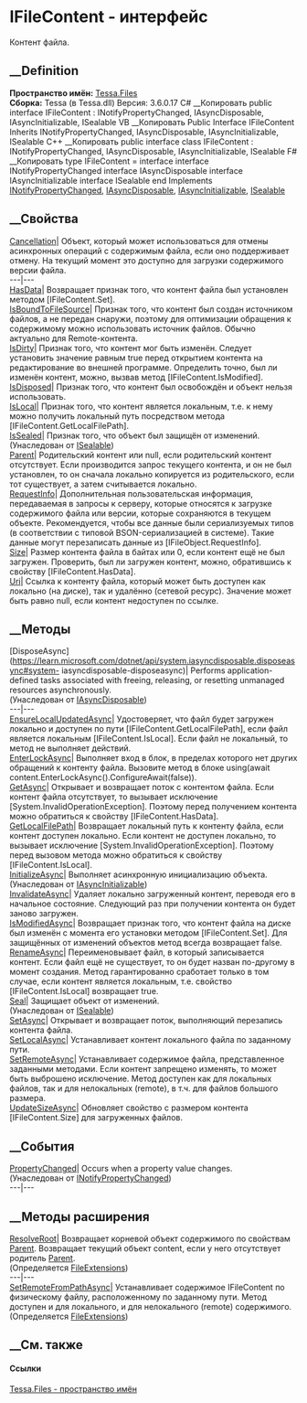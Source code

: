 # IFileContent - интерфейс
Контент файла.
## __Definition
 **Пространство имён:** [Tessa.Files](N_Tessa_Files.htm)  
 **Сборка:** Tessa (в Tessa.dll) Версия: 3.6.0.17
C# __Копировать
     public interface IFileContent : INotifyPropertyChanged, 
    	IAsyncDisposable, IAsyncInitializable, ISealable
VB __Копировать
     Public Interface IFileContent
    	Inherits INotifyPropertyChanged, IAsyncDisposable, IAsyncInitializable, ISealable
C++ __Копировать
     public interface class IFileContent : INotifyPropertyChanged, 
    	IAsyncDisposable, IAsyncInitializable, ISealable
F# __Копировать
     type IFileContent = 
        interface
            interface INotifyPropertyChanged
            interface IAsyncDisposable
            interface IAsyncInitializable
            interface ISealable
        end
Implements
    [INotifyPropertyChanged](https://learn.microsoft.com/dotnet/api/system.componentmodel.inotifypropertychanged), [IAsyncDisposable](https://learn.microsoft.com/dotnet/api/system.iasyncdisposable), [IAsyncInitializable](T_Tessa_Platform_IAsyncInitializable.htm), [ISealable](T_Tessa_Platform_ISealable.htm)
##  __Свойства
[Cancellation](P_Tessa_Files_IFileContent_Cancellation.htm)|  Объект, который
может использоваться для отмены асинхронных операций с содержимым файла, если
оно поддерживает отмену. На текущий момент это доступно для загрузки
содержимого версии файла.  
---|---  
[HasData](P_Tessa_Files_IFileContent_HasData.htm)|  Возвращает признак того,
что контент файла был установлен методом [IFileContent.Set].  
[IsBoundToFileSource](P_Tessa_Files_IFileContent_IsBoundToFileSource.htm)|
Признак того, что контент был создан источником файлов, а не передан снаружи,
поэтому для оптимизации обращения к содержимому можно использовать источник
файлов. Обычно актуально для Remote-контента.  
[IsDirty](P_Tessa_Files_IFileContent_IsDirty.htm)|  Признак того, что контент
мог быть изменён. Следует установить значение равным true перед открытием
контента на редактирование во внешней программе. Определить точно, был ли
изменён контент, можно, вызвав метод [IFileContent.IsModified].  
[IsDisposed](P_Tessa_Files_IFileContent_IsDisposed.htm)| Признак того, что
контент был освобождён и объект нельзя использовать.  
[IsLocal](P_Tessa_Files_IFileContent_IsLocal.htm)|  Признак того, что контент
является локальным, т.е. к нему можно получить локальный путь посредством
метода [IFileContent.GetLocalFilePath].  
[IsSealed](P_Tessa_Platform_ISealable_IsSealed.htm)| Признак того, что объект
был защищён от изменений.  
(Унаследован от [ISealable](T_Tessa_Platform_ISealable.htm))  
[Parent](P_Tessa_Files_IFileContent_Parent.htm)|  Родительский контент или
null, если родительский контент отсутствует. Если производится запрос текущего
контента, и он не был установлен, то он сначала локально копируется из
родительского, если тот существует, а затем считывается локально.  
[RequestInfo](P_Tessa_Files_IFileContent_RequestInfo.htm)|  Дополнительная
пользовательская информация, передаваемая в запросы к серверу, которые
относятся к загрузке содержимого файла или версии, которые сохраняются в
текущем объекте. Рекомендуется, чтобы все данные были сериализуемых типов (в
соответствии с типовой BSON-сериализацией в системе). Такие данные могут
перезаписать данные из [IFileObject.RequestInfo].  
[Size](P_Tessa_Files_IFileContent_Size.htm)|  Размер контента файла в байтах
или 0, если контент ещё не был загружен. Проверить, был ли загружен контент,
можно, обратившись к свойству [IFileContent.HasData].  
[Uri](P_Tessa_Files_IFileContent_Uri.htm)|  Ссылка к контенту файла, который
может быть доступен как локально (на диске), так и удалённо (сетевой ресурс).
Значение может быть равно null, если контент недоступен по ссылке.  
## __Методы
[DisposeAsync](https://learn.microsoft.com/dotnet/api/system.iasyncdisposable.disposeasync#system-
iasyncdisposable-disposeasync)| Performs application-defined tasks associated
with freeing, releasing, or resetting unmanaged resources asynchronously.  
(Унаследован от
[IAsyncDisposable](https://learn.microsoft.com/dotnet/api/system.iasyncdisposable))  
---|---  
[EnsureLocalUpdatedAsync](M_Tessa_Files_IFileContent_EnsureLocalUpdatedAsync.htm)|
Удостоверяет, что файл будет загружен локально и доступен по пути
[IFileContent.GetLocalFilePath], если файл является локальным
[IFileContent.IsLocal]. Если файл не локальный, то метод не выполняет
действий.  
[EnterLockAsync](M_Tessa_Files_IFileContent_EnterLockAsync.htm)|  Выполняет
вход в блок, в пределах которого нет других обращений к контенту файла.
Вызовите метод в блоке using(await
content.EnterLockAsync().ConfigureAwait(false)).  
[GetAsync](M_Tessa_Files_IFileContent_GetAsync.htm)|  Открывает и возвращает
поток с контентом файла. Если контент файла отсутствует, то вызывает
исключение [System.InvalidOperationException]. Поэтому перед получением
контента можно обратиться к свойству [IFileContent.HasData].  
[GetLocalFilePath](M_Tessa_Files_IFileContent_GetLocalFilePath.htm)|
Возвращает локальный путь к контенту файла, если контент доступен локально.
Если контент не доступен локально, то вызывает исключение
[System.InvalidOperationException]. Поэтому перед вызовом метода можно
обратиться к свойству [IFileContent.IsLocal].  
[InitializeAsync](M_Tessa_Platform_IAsyncInitializable_InitializeAsync.htm)|
Выполняет асинхронную инициализацию объекта.  
(Унаследован от
[IAsyncInitializable](T_Tessa_Platform_IAsyncInitializable.htm))  
[InvalidateAsync](M_Tessa_Files_IFileContent_InvalidateAsync.htm)|  Удаляет
локально загруженный контент, переводя его в начальное состояние. Следующий
раз при получении контента он будет заново загружен.  
[IsModifiedAsync](M_Tessa_Files_IFileContent_IsModifiedAsync.htm)|  Возвращает
признак того, что контент файла на диске был изменён с момента его установки
методом [IFileContent.Set]. Для защищённых от изменений объектов метод всегда
возвращает false.  
[RenameAsync](M_Tessa_Files_IFileContent_RenameAsync.htm)|  Переименовывает
файл, в который записывается контент. Если файл ещё не существует, то он будет
назван по-другому в момент создания. Метод гарантированно сработает только в
том случае, если контент является локальным, т.е. свойство
[IFileContent.IsLocal] возвращает true.  
[Seal](M_Tessa_Platform_ISealable_Seal.htm)| Защищает объект от изменений.  
(Унаследован от [ISealable](T_Tessa_Platform_ISealable.htm))  
[SetAsync](M_Tessa_Files_IFileContent_SetAsync.htm)| Открывает и возвращает
поток, выполняющий перезапись контента файла.  
[SetLocalAsync](M_Tessa_Files_IFileContent_SetLocalAsync.htm)| Устанавливает
контент локального файла по заданному пути.  
[SetRemoteAsync](M_Tessa_Files_IFileContent_SetRemoteAsync.htm)|
Устанавливает содержимое файла, представленное заданными методами. Если
контент запрещено изменять, то может быть выброшено исключение. Метод доступен
как для локальных файлов, так и для нелокальных (remote), в т.ч. для файлов
большого размера.  
[UpdateSizeAsync](M_Tessa_Files_IFileContent_UpdateSizeAsync.htm)|  Обновляет
свойство с размером контента [IFileContent.Size] для загруженных файлов.  
## __События
[PropertyChanged](https://learn.microsoft.com/dotnet/api/system.componentmodel.inotifypropertychanged.propertychanged)|
Occurs when a property value changes.  
(Унаследован от
[INotifyPropertyChanged](https://learn.microsoft.com/dotnet/api/system.componentmodel.inotifypropertychanged))  
---|---  
##  __Методы расширения
[ResolveRoot](M_Tessa_Files_FileExtensions_ResolveRoot.htm)|  Возвращает
корневой объект содержимого по свойствам
[Parent](P_Tessa_Files_IFileContent_Parent.htm). Возвращает текущий объект
content, если у него отсутствует родитель
[Parent](P_Tessa_Files_IFileContent_Parent.htm).  
(Определяется [FileExtensions](T_Tessa_Files_FileExtensions.htm))  
---|---  
[SetRemoteFromPathAsync](M_Tessa_Files_FileExtensions_SetRemoteFromPathAsync.htm)|
Устанавливает содержимое IFileContent по физическому файлу, расположенному по
заданному пути. Метод доступен и для локального, и для нелокального (remote)
содержимого.  
(Определяется [FileExtensions](T_Tessa_Files_FileExtensions.htm))  
##  __См. также
#### Ссылки
[Tessa.Files - пространство имён](N_Tessa_Files.htm)

